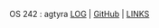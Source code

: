  OS 242 : agtyra
[LOG](TXT/mylog.txt) | [GitHub](https://github.com/agtyra/os242) | [LINKS](links.md)
